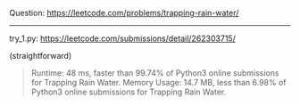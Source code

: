 Question: https://leetcode.com/problems/trapping-rain-water/

---

try_1.py: https://leetcode.com/submissions/detail/262303715/

(straightforward)
> Runtime: 48 ms, faster than 99.74% of Python3 online submissions for Trapping Rain Water.
> Memory Usage: 14.7 MB, less than 6.98% of Python3 online submissions for Trapping Rain Water.
